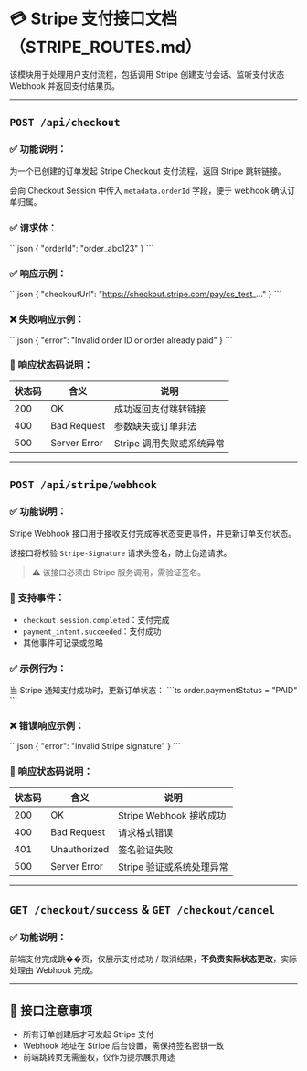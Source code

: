 # 💳 Stripe 支付接口文档（STRIPE_ROUTES.md）

该模块用于处理用户支付流程，包括调用 Stripe 创建支付会话、监听支付状态 Webhook 并返回支付结果页。

---

## `POST /api/checkout`

### ✅ 功能说明：
为一个已创建的订单发起 Stripe Checkout 支付流程，返回 Stripe 跳转链接。

会向 Checkout Session 中传入 `metadata.orderId` 字段，便于 webhook 确认订单归属。

### ✅ 请求体：
\`\`\`json
{
  "orderId": "order_abc123"
}
\`\`\`

### ✅ 响应示例：
\`\`\`json
{
  "checkoutUrl": "https://checkout.stripe.com/pay/cs_test_..."
}
\`\`\`

### ❌ 失败响应示例：
\`\`\`json
{ "error": "Invalid order ID or order already paid" }
\`\`\`

### 🔁 响应状态码说明：
| 状态码 | 含义         | 说明                        |
|--------|--------------|-----------------------------|
| 200    | OK           | 成功返回支付跳转链接         |
| 400    | Bad Request  | 参数缺失或订单非法           |
| 500    | Server Error | Stripe 调用失败或系统异常     |

---

## `POST /api/stripe/webhook`

### ✅ 功能说明：
Stripe Webhook 接口用于接收支付完成等状态变更事件，并更新订单支付状态。

该接口将校验 `Stripe-Signature` 请求头签名，防止伪造请求。

> ⚠️ 该接口必须由 Stripe 服务调用，需验证签名。

### 🔁 支持事件：
- `checkout.session.completed`：支付完成
- `payment_intent.succeeded`：支付成功
- 其他事件可记录或忽略

### ✅ 示例行为：
当 Stripe 通知支付成功时，更新订单状态：
\`\`\`ts
order.paymentStatus = "PAID"
\`\`\`

### ❌ 错误响应示例：
\`\`\`json
{ "error": "Invalid Stripe signature" }
\`\`\`

### 🔁 响应状态码说明：
| 状态码 | 含义         | 说明                          |
|--------|--------------|-------------------------------|
| 200    | OK           | Stripe Webhook 接收成功       |
| 400    | Bad Request  | 请求格式错误                  |
| 401    | Unauthorized | 签名验证失败                  |
| 500    | Server Error | Stripe 验证或系统处理异常      |

---

## `GET /checkout/success` & `GET /checkout/cancel`

### ✅ 功能说明：
前端支付完成跳��页，仅展示支付成功 / 取消结果，**不负责实际状态更改**，实际处理由 Webhook 完成。

---

## 📌 接口注意事项

- 所有订单创建后才可发起 Stripe 支付
- Webhook 地址在 Stripe 后台设置，需保持签名密钥一致
- 前端跳转页无需鉴权，仅作为提示展示用途
